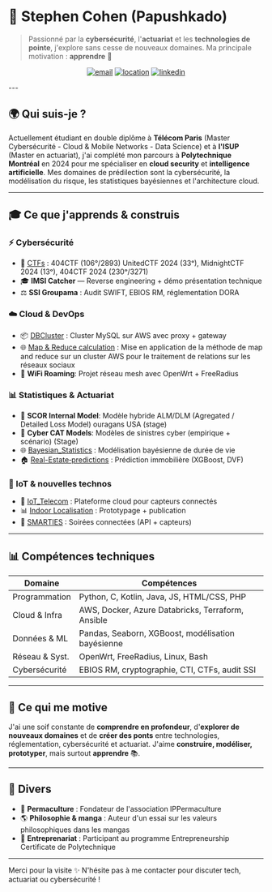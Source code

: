 # 🤖 Stephen Cohen (Papushkado)

> Passionné par la **cybersécurité**, l'**actuariat** et les **technologies de pointe**, j'explore sans cesse de nouveaux domaines. Ma principale motivation : **apprendre** 🚀

<p align="center">
  <a href="mailto:Stephen.cohen.pro@gmail.com"><img src="https://img.shields.io/badge/email-Stephen.Cohen-red?style=for-the-badge&logo=gmail" alt="email"></a>
  <a href="#"><img src="https://img.shields.io/badge/localisation-Paris_style=for-the-badge&logo=google-maps" alt="location"></a>
  <a href="https://www.linkedin.com/in/stephen-cohen-491964163/"><img src="https://img.shields.io/badge/linkedin-Stephen_Cohen-blue?style=for-the-badge&logo=linkedin" alt="linkedin"></a>
</p>
---

## 🌍 Qui suis-je ?

Actuellement étudiant en double diplôme à **Télécom Paris** (Master Cybersécurité - Cloud & Mobile Networks - Data Science) et à **l'ISUP** (Master en actuariat), j'ai complété mon parcours à **Polytechnique Montréal** en 2024 pour me spécialiser en **cloud security** et **intelligence artificielle**. Mes domaines de prédilection sont la cybersécurité, la modélisation du risque, les statistiques bayésiennes et l'architecture cloud.

---

## 🎓 Ce que j'apprends & construis

### ⚡ Cybersécurité
- 🏅 [CTFs](https://github.com/Papushkado/Write-ups-CTFs) : 404CTF (106°/2893) UnitedCTF 2024 (33ᵒ), MidnightCTF 2024 (13ᵒ), 404CTF 2024 (230ᵒ/3271)
- 🎓 **IMSI Catcher** — Reverse engineering + démo présentation technique
- ⚖️ **SSI Groupama** : Audit SWIFT, EBIOS RM, réglementation DORA

### ☁️ Cloud & DevOps
- 📦 [DBCluster](https://github.com/Papushkado/DBCluster) : Cluster MySQL sur AWS avec proxy + gateway
- 🌐 [Map & Reduce calculation](https://github.com/Papushkado/MapReduce) : Mise en application de la méthode de map and reduce sur un cluster AWS pour le traitement de relations sur les réseaux sociaux
- 🧰 **WiFi Roaming**: Projet réseau mesh avec OpenWrt + FreeRadius

### 📊 Statistiques & Actuariat
- 🤝 **SCOR Internal Model**: Modèle hybride ALM/DLM (Agregated / Detailed Loss Model) ouragans USA (stage)
- 🤖 **Cyber CAT Models**: Modèles de sinistres cyber (empirique + scénario) (Stage)
- 🌐 [Bayesian_Statistics](https://github.com/Papushkado/Bayesian_Statistics) : Modélisation bayésienne de durée de vie
- 🏠 [Real-Estate‑predictions](https://github.com/Papushkado/Real-Estate-predictions) : Prédiction immobilière (XGBoost, DVF)


### 🚀 IoT & nouvelles technos
- 🌆 [IoT_Telecom](https://github.com/Papushkado/ioT_Telecom) : Plateforme cloud pour capteurs connectés
- 📊 [Indoor Localisation](https://github.com/Papushkado/GIN206_localisation_indoors) : Prototypage + publication
- 🧱 [SMARTIES](https://github.com/Papushkado/ioT_Telecom) : Soirées connectées (API + capteurs)

---

## 📊 Compétences techniques

| Domaine         | Compétences                                                                 |
|-----------------|------------------------------------------------------------------------------|
| Programmation   | Python, C, Kotlin, Java, JS, HTML/CSS, PHP                                  |
| Cloud & Infra   | AWS, Docker, Azure Databricks, Terraform, Ansible                           |
| Données & ML    | Pandas, Seaborn, XGBoost, modélisation bayésienne                             |
| Réseau & Syst.  | OpenWrt, FreeRadius, Linux, Bash                                             |
| Cybersécurité    | EBIOS RM, cryptographie, CTI, CTFs, audit SSI                             |

---

## 🌿 Ce qui me motive

J'ai une soif constante de **comprendre en profondeur**, d'**explorer de nouveaux domaines** et de **créer des ponts** entre technologies, réglementation, cybersécurité et actuariat. J'aime **construire, modéliser, prototyper**, mais surtout **apprendre** 📚.

---

## 🌟 Divers

- 🌿 **Permaculture** : Fondateur de l'association IPPermaculture
- 🌎 **Philosophie & manga** : Auteur d'un essai sur les valeurs philosophiques dans les mangas
- 🎸 **Entreprenariat** : Participant au programme Entrepreneurship Certificate de Polytechnique

---

Merci pour la visite ✨ N'hésite pas à me contacter pour discuter tech, actuariat ou cybersécurité !
